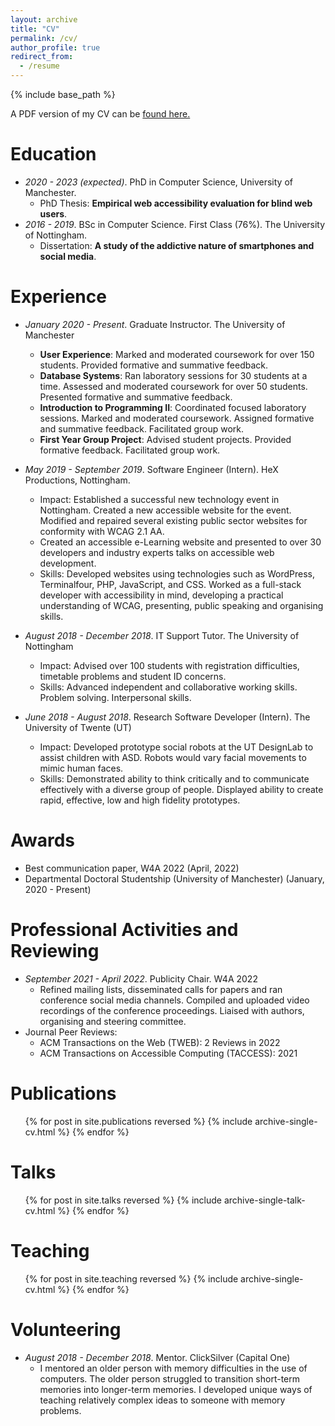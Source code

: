 ```yaml
---
layout: archive
title: "CV"
permalink: /cv/
author_profile: true
redirect_from:
  - /resume
---
```


{% include base_path %}

A PDF version of my CV can be <a href="/files/cv.pdf">found here.</a>

Education
======
* <i>2020 - 2023 (expected)</i>. PhD in Computer Science, University of Manchester.
  * PhD Thesis: <b>Empirical web accessibility evaluation for blind web users</b>.
* <i>2016 - 2019</i>. BSc in Computer Science. First Class (76%). The University of Nottingham.
  * Dissertation: <b>A study of the addictive nature of smartphones and social media</b>.

Experience
======
* <i>January 2020 - Present</i>. Graduate Instructor. The University of Manchester
  * <b>User Experience</b>: Marked and moderated coursework for over 150 students. Provided formative and summative feedback.
  * <b>Database Systems</b>: Ran laboratory sessions for 30 students at a time. Assessed and moderated coursework for over 50 students. Presented formative and summative feedback.
  * <b>Introduction to Programming II</b>: Coordinated focused laboratory sessions. Marked and moderated coursework. Assigned formative and summative feedback. Facilitated group work.
  * <b>First Year Group Project</b>: Advised student projects. Provided formative feedback. Facilitated group work.

* <i>May 2019 - September 2019</i>. Software Engineer (Intern). HeX Productions, Nottingham. 
  * Impact: Established a successful new technology event in Nottingham. Created a new accessible website for the event. Modified and repaired several existing public sector websites for conformity with WCAG 2.1 AA.
  * Created an accessible e-Learning website and presented to over 30 developers and industry experts talks on accessible web development.
  * Skills: Developed websites using technologies such as WordPress, Terminalfour, PHP, JavaScript, and CSS. Worked as a full-stack developer with accessibility in mind, developing a practical understanding of WCAG, presenting, public speaking and organising skills.

* <i>August 2018 - December 2018</i>. IT Support Tutor. The University of Nottingham
  * Impact: Advised over 100 students with registration difficulties, timetable problems and student ID concerns.
  * Skills: Advanced independent and collaborative working skills. Problem solving. Interpersonal skills.

* <i>June 2018 - August 2018</i>. Research Software Developer (Intern). The University of Twente (UT)
  * Impact: Developed prototype social robots at the UT DesignLab to assist children with ASD. Robots would vary facial movements to mimic human faces.
  * Skills: Demonstrated ability to think critically and to communicate effectively with a diverse group of people. Displayed ability to create rapid, effective, low and high fidelity prototypes.
  
Awards
======
* Best communication paper, W4A 2022 (April, 2022)
* Departmental Doctoral Studentship (University of Manchester) (January, 2020 - Present)
  
Professional Activities and Reviewing
======
* <i>September 2021 - April 2022</i>. Publicity Chair. W4A 2022 
  * Refined mailing lists, disseminated calls for papers and ran conference social media channels. Compiled and uploaded video recordings of the conference proceedings. Liaised with authors, organising and steering committee.
* Journal Peer Reviews:
  * ACM Transactions on the Web (TWEB): 2 Reviews in 2022
  * ACM Transactions on Accessible Computing (TACCESS): 2021

Publications
======
  <ul>{% for post in site.publications reversed %}
    {% include archive-single-cv.html %}
  {% endfor %}</ul>
  
Talks
======
  <ul>{% for post in site.talks reversed %}
    {% include archive-single-talk-cv.html %}
  {% endfor %}</ul>
  
Teaching
======
  <ul>{% for post in site.teaching reversed %}
    {% include archive-single-cv.html %}
  {% endfor %}</ul>

Volunteering
======
* <i>August 2018 - December 2018</i>. Mentor. ClickSilver (Capital One)
  * I mentored an older person with memory difficulties in the use of computers. The older person struggled to transition short-term memories into longer-term memories. I developed unique ways of teaching relatively complex ideas to someone with memory problems.